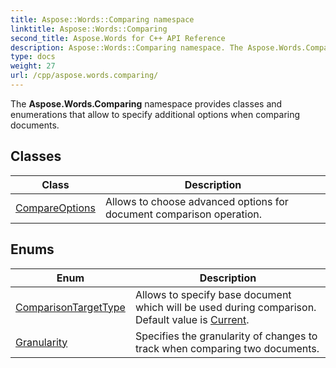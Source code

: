 ```yaml
---
title: Aspose::Words::Comparing namespace
linktitle: Aspose::Words::Comparing
second_title: Aspose.Words for C++ API Reference
description: Aspose::Words::Comparing namespace. The Aspose.Words.Comparing namespace provides classes and enumerations that allow to specify additional options when comparing documents in C++.
type: docs
weight: 27
url: /cpp/aspose.words.comparing/
---
```


The **Aspose.Words.Comparing** namespace provides classes and enumerations that allow to specify additional options when comparing documents.

## Classes

| Class | Description |
| --- | --- |
| [CompareOptions](./compareoptions/) | Allows to choose advanced options for document comparison operation. |
## Enums

| Enum | Description |
| --- | --- |
| [ComparisonTargetType](./comparisontargettype/) | Allows to specify base document which will be used during comparison. Default value is [Current](./comparisontargettype/). |
| [Granularity](./granularity/) | Specifies the granularity of changes to track when comparing two documents. |

